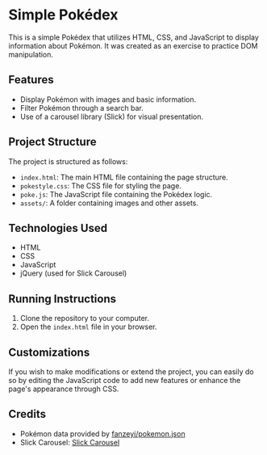 # Simple Pokédex

This is a simple Pokédex that utilizes HTML, CSS, and JavaScript to display information about Pokémon. It was created as an exercise to practice DOM manipulation.

## Features

- Display Pokémon with images and basic information.
- Filter Pokémon through a search bar.
- Use of a carousel library (Slick) for visual presentation.

## Project Structure

The project is structured as follows:

- `index.html`: The main HTML file containing the page structure.
- `pokestyle.css`: The CSS file for styling the page.
- `poke.js`: The JavaScript file containing the Pokédex logic.
- `assets/`: A folder containing images and other assets.

## Technologies Used

- HTML
- CSS
- JavaScript
- jQuery (used for Slick Carousel)

## Running Instructions

1. Clone the repository to your computer.
2. Open the `index.html` file in your browser.

## Customizations

If you wish to make modifications or extend the project, you can easily do so by editing the JavaScript code to add new features or enhance the page's appearance through CSS.

## Credits

- Pokémon data provided by [fanzeyi/pokemon.json](https://github.com/fanzeyi/pokemon.json)
- Slick Carousel: [Slick Carousel](https://kenwheeler.github.io/slick/)


